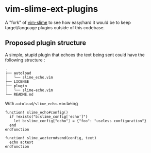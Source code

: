 vim-slime-ext-plugins
=====================

A "fork" of [vim-slime](https://github.com/jpalardy/vim-slime) to see how
easy/hard it would be to keep target/language plugins outside of this codebase.

## Proposed plugin structure

A simple, stupid plugin that echoes the text being sent could have the following
structure :

```
.
├── autoload
│   └── slime_echo.vim
├── LICENSE
├── plugin
│   └── slime-echo.vim
└── README.md
```

With `autoload/slime_echo.vim` being

```vimscript
function! slime_echo#config()
  if !exists("b:slime_config['echo']")
    let b:slime_config["echo"] = {"foo": "useless configuration"}
  end
endfunction

function! slime_wezterm#send(config, text)
  echo a:text
endfunction
```
